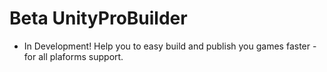 # Beta UnityProBuilder
- In Development!
Help you to easy build and publish you games faster - for all plaforms support.

